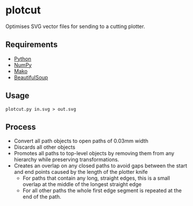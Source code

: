 # plotcut

Optimises SVG vector files for sending to a cutting plotter.

## Requirements

-   [Python](http://www.python.org/)
-   [NumPy](http://numpy.scipy.org/)
-   [Mako](http://www.makotemplates.org/)
-   [BeautifulSoup](http://www.crummy.com/software/BeautifulSoup/)

## Usage

    plotcut.py in.svg > out.svg

## Process

-   Convert all path objects to open paths of 0.03mm width
-   Discards all other objects
-   Promotes all paths to top-level objects by removing them from any hierarchy while preserving transformations.
-   Creates an overlap on any closed paths to avoid gaps between the start and end points caused by the length of the plotter knife
    -   For paths that contain any long, straight edges, this is a small overlap at the middle of the longest straight edge
    -   For all other paths the whole first edge segment is repeated at the end of the path.